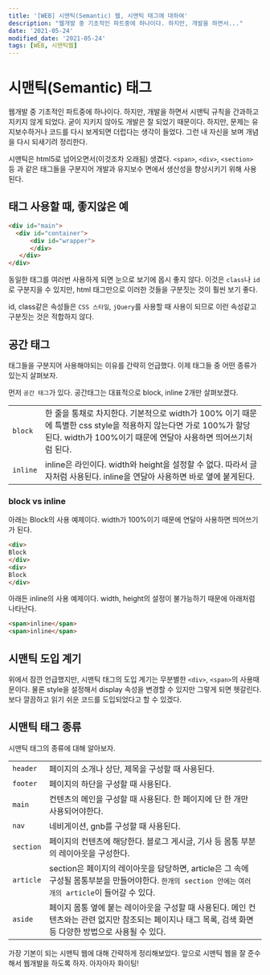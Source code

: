 ```yaml
---
title: '[WEB] 시맨틱(Semantic) 웹, 시맨틱 태그에 대하여'
description: "웹개발 중 기초적인 파트중에 하나이다. 하지만, 개발을 하면서..."
date: '2021-05-24'
modified_date: '2021-05-24'
tags: [WEB, 시맨틱웹]
---
```


# 시맨틱(Semantic) 태그

웹개발 중 기초적인 파트중에 하나이다. 하지만, 개발을 하면서 시맨틱 규칙을 간과하고 지키지 않게 되었다. 굳이 지키지 않아도 개발은 잘 되었기 때문이다. 하지만, 문제는 유지보수하거나 코드를 다시 보게되면 더럽다는 생각이 들었다. 그런 내 자신을 보며 개념을 다시 되새기려 정리한다.

시맨틱은 html5로 넘어오면서(이것조차 오래됨) 생겼다. `<span>`, `<div>`, `<section>` 등 과 같은 태그들을 구분지어 개발과 유지보수 면에서 생산성을 향상시키기 위해 사용된다.

## 태그 사용할 때, 좋지않은 예

```html
<div id="main">
  <div id="container">
      <div id="wrapper">
      </div>
   </div>
</div>
```

동일한 태그를 여러번 사용하게 되면 눈으로 보기에 몹시 좋지 않다. 이것은 `class`나 `id`로 구분지을 수 있지만, html 태그만으로 이러한 것들을 구분짓는 것이 훨씬 보기 좋다.

id, class같은 속성들은 `CSS 스타일`, `jQuery`를 사용할 때 사용이 되므로 이런 속성같고 구분짓는 것은 적합하지 않다.

## 공간 태그

태그들을 구분지어 사용해야되는 이유를 간략히 언급했다. 이제 태그들 중 어떤 종류가 있는지 살펴보자.

먼저 `공간 태그`가 있다. 공간태그는 대표적으로 block, inline 2개만 살펴보겠다.

|  |  |
|---|---|
| `block` | 한 줄을 통채로 차지한다. 기본적으로 width가 100% 이기 때문에 특별한 css style을 적용하지 않는다면 가로 100%가 할당된다. width가 100%이기 때문에 연달아 사용하면 띄어쓰기처럼 된다. |
| `inline` | inline은 라인이다. width와 height을 설정할 수 없다. 따라서 글자처럼 사용된다. inline을 연달아 사용하면 바로 옆에 붙게된다. |

### block vs inline 

아래는 Block의 사용 예제이다. width가 100%이기 때문에 연달아 사용하면 띄어쓰기가 된다.

```html
<div>
Block
</div>
<div>
Block
</div>
```


아래든 inline의 사용 예제이다. width, height의 설정이 불가능하기 때문에 아래처럼 나타난다.

```html
<span>inline</span>
<span>inline</span>
```

## 시맨틱 도입 계기

위에서 잠깐 언급했지만, 시맨틱 태그의 도입 계기는 무분별한 `<div>`, `<span>`의 사용때문이다. 물론 style을 설정해서 display 속성을 변경할 수 있지만 그렇게 되면 헷갈린다. 보다 깔끔하고 읽기 쉬운 코드를 도입되었다고 할 수 있겠다.

## 시맨틱 태그 종류

시맨틱 태그의 종류에 대해 알아보자.


|  |  |
|---|---|
| `header` | 페이지의 소개나 상단, 제목을 구성할 때 사용된다. |
| `footer` | 페이지의 하단을 구성할 때 사용된다. |
| `main` | 컨텐츠의 메인을 구성할 때 사용된다. 한 페이지에 단 한 개만 사용되어야한다. |
| `nav` | 네비게이션, gnb를 구성할 때 사용된다. |
| `section` | 페이지의 컨텐츠에 해당한다. 블로그 게시글, 기사 등 몸통 부분의 레이아웃을 구성한다. |
| `article` | section은 페이지의 레이아웃을 담당하면, article은 그 속에 구성될 몸통부분을 만들어야한다. `한개의 section 안에는` `여러 개의 article`이 들어갈 수 있다. |
| `aside` | 페이지 몸통 옆에 붙는 레이아웃을 구성할 때 사용된다. 메인 컨텐츠와는 관련 없지만 참조되는 페이지나 태그 목록, 검색 화면 등 다양한 방법으로 사용될 수 있다. |

가장 기본이 되는 시맨틱 웹에 대해 간략하게 정리해보았다. 앞으로 시맨틱 웹을 잘 준수해서 웹개발을 하도록 하자. 아자아자 화이팅!
